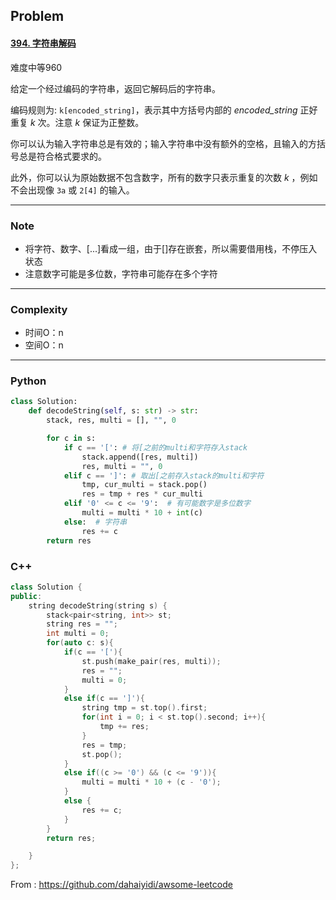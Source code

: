 ## Problem

#### [394. 字符串解码](https://leetcode-cn.com/problems/decode-string/)

难度中等960

给定一个经过编码的字符串，返回它解码后的字符串。

编码规则为: `k[encoded_string]`，表示其中方括号内部的 *encoded_string* 正好重复 *k* 次。注意 *k* 保证为正整数。

你可以认为输入字符串总是有效的；输入字符串中没有额外的空格，且输入的方括号总是符合格式要求的。

此外，你可以认为原始数据不包含数字，所有的数字只表示重复的次数 *k* ，例如不会出现像 `3a` 或 `2[4]` 的输入。

------

### Note

- 将字符、数字、[...]看成一组，由于[]存在嵌套，所以需要借用栈，不停压入状态
- 注意数字可能是多位数，字符串可能存在多个字符

------

### Complexity

- 时间O：n
- 空间O：n

------

### Python

```python
class Solution:
    def decodeString(self, s: str) -> str:
        stack, res, multi = [], "", 0

        for c in s:
            if c == '[': # 将[之前的multi和字符存入stack
                stack.append([res, multi])
                res, multi = "", 0
            elif c == ']': # 取出[之前存入stack的multi和字符
                tmp, cur_multi = stack.pop()
                res = tmp + res * cur_multi
            elif '0' <= c <= '9':  # 有可能数字是多位数字
                multi = multi * 10 + int(c)
            else:  # 字符串
                res += c
        return res
```

### C++

```C++
class Solution {
public:
    string decodeString(string s) {
        stack<pair<string, int>> st;
        string res = "";
        int multi = 0;
        for(auto c: s){
            if(c == '['){
                st.push(make_pair(res, multi));
                res = "";
                multi = 0;
            }
            else if(c == ']'){
                string tmp = st.top().first;
                for(int i = 0; i < st.top().second; i++){
                    tmp += res;
                }
                res = tmp;
                st.pop();
            }
            else if((c >= '0') && (c <= '9')){
                multi = multi * 10 + (c - '0');
            }
            else {
                res += c;
            }
        }
        return res;

    }
};

```

From : https://github.com/dahaiyidi/awsome-leetcode
